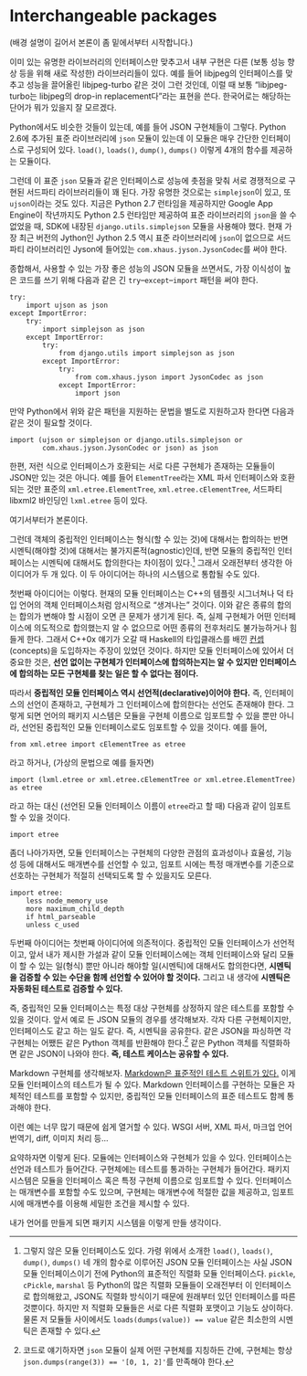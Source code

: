 Interchangeable packages
========================

(배경 설명이 길어서 본론이 좀 밑에서부터 시작합니다.)

이미 있는 유명한 라이브러리의 인터페이스만 맞추고서 내부 구현은 다른 (보통 성능 향상 등을 위해 새로 작성한) 라이브러리들이 있다. 예를 들어 libjpeg의 인터페이스를 맞추고 성능을 끌어올린 libjpeg-turbo 같은 것이 그런 것인데, 이럴 때 보통 “libjpeg-turbo는 libjpeg의 drop-in replacement다”라는 표현을 쓴다. 한국어로는 해당하는 단어가 뭐가 있을지 잘 모르겠다.

Python에서도 비슷한 것들이 있는데, 예를 들어 JSON 구현체들이 그렇다. Python 2.6에 추가된 표준 라이브러리에 `json` 모듈이 있는데 이 모듈은 매우 간단한 인터페이스로 구성되어 있다. `load()`, `loads()`, `dump()`, `dumps()` 이렇게 4개의 함수를 제공하는 모듈이다.

그런데 이 표준 `json` 모듈과 같은 인터페이스로 성능에 촛점을 맞춰 서로 경쟁적으로 구현된 서드파티 라이브러리들이 꽤 된다. 가장 유명한 것으로는 `simplejson`이 있고, 또 `ujson`이라는 것도 있다. 지금은 Python 2.7 런타임을 제공하지만 Google App Engine이 작년까지도 Python 2.5 런타임만 제공하여 표준 라이브러리의 `json`을 쓸 수 없었을 때, SDK에 내장된 `django.utils.simplejson` 모듈을 사용해야 했다. 현재 가장 최근 버전의 Jython인 Jython 2.5 역시 표준 라이브러리에 `json`이 없으므로 서드파티 라이브러리인 Jyson에 들어있는 `com.xhaus.jyson.JysonCodec`를 써야 한다.

종합해서, 사용할 수 있는 가장 좋은 성능의 JSON 모듈을 쓰면서도, 가장 이식성이 높은 코드를 쓰기 위해 다음과 같은 긴 `try`–`except`–`import` 패턴을 써야 한다.

    try:
        import ujson as json
    except ImportError:
        try:
            import simplejson as json
        except ImportError:
            try:
                from django.utils import simplejson as json
            except ImportError:
                try:
                    from com.xhaus.jyson import JysonCodec as json
                except ImportError:
                    import json

만약 Python에서 위와 같은 패턴을 지원하는 문법을 별도로 지원하고자 한다면 다음과 같은 것이 필요할 것이다.

    import (ujson or simplejson or django.utils.simplejson or
            com.xhaus.jyson.JysonCodec or json) as json

한편, 저런 식으로 인터페이스가 호환되는 서로 다른 구현체가 존재하는 모듈들이 JSON만 있는 것은 아니다. 예를 들어 `ElementTree`라는 XML 파서 인터페이스와 호환되는 것만 표준의 `xml.etree.ElementTree`, `xml.etree.cElementTree`, 서드파티 libxml2 바인딩인 `lxml.etree` 등이 있다.

여기서부터가 본론이다.

그런데 객체의 중립적인 인터페이스는 형식(할 수 있는 것)에 대해서는 합의하는 반면 시멘틱(해야할 것)에 대해서는 불가지론적(agnostic)인데, 반면 모듈의 중립적인 인터페이스는 시멘틱에 대해서도 합의한다는 차이점이 있다.[^1] 그래서 오래전부터 생각한 아이디어가 두 개 있다. 이 두 아이디어는 하나의 시스템으로 통합될 수도 있다.

첫번째 아이디어는 이렇다. 현재의 모듈 인터페이스는 C++의 템플릿 시그너쳐나 덕 타입 언어의 객체 인터페이스처럼 암시적으로 “생겨나는” 것이다. 이와 같은 종류의 합의는 합의가 변해야 할 시점이 오면 큰 문제가 생기게 된다. 즉, 실제 구현체가 어떤 인터페이스에 의도적으로 합의했는지 알 수 없으므로 어떤 종류의 전후처리도 불가능하거나 힘들게 한다. 그래서 C++0x 얘기가 오갈 때 Haskell의 타입클래스를 배낀 [컨셉][1](concepts)을 도입하자는 주장이 있었던 것이다. 하지만 모듈 인터페이스에 있어서 더 중요한 것은, **선언 없이는 구현체가 인터페이스에 합의하는지는 알 수 있지만 인터페이스에 합의하는 모든 구현체를 찾는 일은 할 수 없다는 점이다.**

따라서 **중립적인 모듈 인터페이스 역시 선언적(declarative)이어야 한다.** 즉, 인터페이스의 선언이 존재하고, 구현체가 그 인터페이스에 합의한다는 선언도 존재해야 한다. 그렇게 되면 언어의 패키지 시스템은 모듈을 구현체 이름으로 임포트할 수 있을 뿐만 아니라, 선언된 중립적인 모듈 인터페이스로도 임포트할 수 있을 것이다. 예를 들어,

    from xml.etree import cElementTree as etree

라고 하거나, (가상의 문법으로 예를 들자면)

    import (lxml.etree or xml.etree.cElementTree or xml.etree.ElementTree) as etree

라고 하는 대신 (선언된 모듈 인터페이스 이름이 `etree`라고 할 때) 다음과 같이 임포트할 수 있을 것이다.

    import etree

좀더 나아가자면, 모듈 인터페이스는 구현체의 다양한 관점의 효과성이나 효율성, 기능성 등에 대해서도 매개변수를 선언할 수 있고, 임포트 시에는 특정 매개변수를 기준으로 선호하는 구현체가 적절히 선택되도록 할 수 있을지도 모른다.

    import etree:
        less node_memory_use
        more maximum_child_depth
        if html_parseable
        unless c_used

두번째 아이디어는 첫번째 아이디어에 의존적이다. 중립적인 모듈 인터페이스가 선언적이고, 앞서 내가 제시한 가설과 같이 모듈 인터페이스에는 객체 인터페이스와 달리 모듈이 할 수 있는 일(형식) 뿐만 아니라 해야할 일(시멘틱)에 대해서도 합의한다면, **시멘틱을 검증할 수 있는 수단을 함께 선언할 수 있어야 할 것이다.** 그리고 내 생각에 **시멘틱은 자동화된 테스트로 검증할 수 있다.**

즉, 중립적인 모듈 인터페이스는 특정 대상 구현체를 상정하지 않은 테스트를 포함할 수 있을 것이다. 앞서 예로 든 JSON 모듈의 경우를 생각해보자. 각자 다른 구현체이지만, 인터페이스도 같고 하는 일도 같다. 즉, 시멘틱을 공유한다. 같은 JSON을 파싱하면 각 구현체는 어쨌든 같은 Python 객체를 반환해야 한다.[^2] 같은 Python 객체를 직렬화하면 같은 JSON이 나와야 한다. **즉, 테스트 케이스는 공유할 수 있다.**

Markdown 구현체를 생각해보자. [Markdown은 표준적인 테스트 스위트가 있다.][2] 이게 모듈 인터페이스의 테스트가 될 수 있다. Markdown 인터페이스를 구현하는 모듈은 자체적인 테스트를 포함할 수 있지만, 중립적인 모듈 인터페이스의 표준 테스트도 함께 통과해야 한다.

이런 예는 너무 많기 때문에 쉽게 열거할 수 있다. WSGI 서버, XML 파서, 마크업 언어 번역기, diff, 이미지 처리 등…

요약하자면 이렇게 된다. 모듈에는 인터페이스와 구현체가 있을 수 있다. 인터페이스는 선언과 테스트가 들어간다. 구현체에는 테스트를 통과하는 구현체가 들어간다. 패키지 시스템은 모듈을 인터페이스 혹은 특정 구현체 이름으로 임포트할 수 있다. 인터페이스는 매개변수를 포함할 수도 있으며, 구현체는 매개변수에 적절한 값을 제공하고, 임포트 시에 매개변수를 이용해 세밀한 조건을 제시할 수 있다.

내가 언어를 만들게 되면 패키지 시스템을 이렇게 만들 생각이다.

[1]: http://en.wikipedia.org/wiki/Concepts_%28C%2B%2B%29
[2]: http://six.pairlist.net/pipermail/markdown-discuss/2004-December/000909.html

[^1]: 그렇지 않은 모듈 인터페이스도 있다. 가령 위에서 소개한 `load()`, `loads()`, `dump()`, `dumps()` 네 개의 함수로 이루어진 JSON 모듈 인터페이스는 사실 JSON 모듈 인터페이스이기 전에 Python의 표준적인 직렬화 모듈 인터페이스다. `pickle`, `cPickle`, `marshal` 등 Python의 많은 직렬화 모듈들이 오래전부터 이 인터페이스로 합의해왔고, JSON도 직렬화 방식이기 때문에 원래부터 있던 인터페이스를 따른 것뿐이다. 하지만 저 직렬화 모듈들은 서로 다른 직렬화 포맷이고 기능도 상이하다. 물론 저 모듈들 사이에서도 `loads(dumps(value)) == value` 같은 최소한의 시멘틱은 존재할 수 있다.

[^2]: 코드로 얘기하자면 `json` 모듈이 실제 어떤 구현체를 지칭하든 간에, 구현체는 항상 `json.dumps(range(3)) == '[0, 1, 2]'`를 만족해야 한다.
